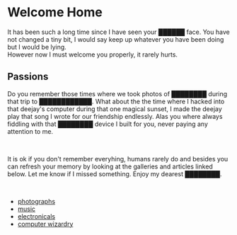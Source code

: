Welcome Home
============

It has been such a long time since I have seen your ██████ face. You have not changed a tiny bit, I would say keep up whatever you have been doing but I would be lying.
<br/>
However now I must welcome you properly, it rarely hurts.

## Passions

Do you remember those times where we took photos of ████████ during that trip to ████████████. What about the the time where I hacked into that deejay's computer during that one magical sunset, I made the deejay play that song I wrote for our friendship endlessly. Alas you where always fiddling with that ████████ device I built for you, never paying any attention to me.

<br/>

It is ok if you don't remember everyhing, humans rarely do and besides you can refresh your memory by looking at the galleries and articles linked below. Let me know if I missed something. Enjoy my dearest ████████.

<br/>

- [photographs](/projects/photography)
- [music](/projects/music)
- [electronicals](/projects/electronics)
- [computer wizardry](/projects/code)
